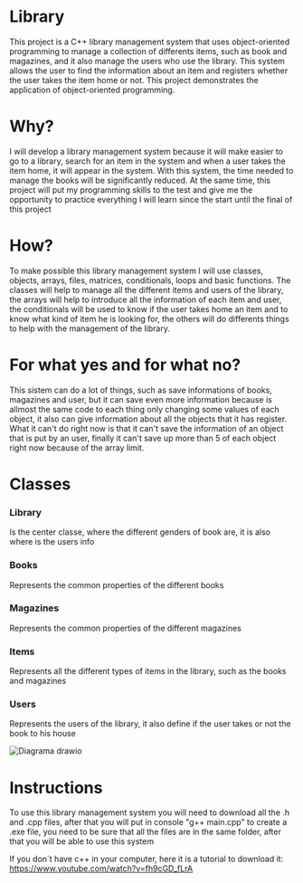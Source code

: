 # Library
This project is a C++ library management system that uses object-oriented programming to manage a collection of differents items, such as book and magazines, and it also manage the users who use the library. This system allows the user to find the information about an item and registers whether the user takes the item home or not. This project demonstrates the application of object-oriented programming.
# Why?
I will develop a library management system because it will make easier to go to a library, search for an item in the system and when a user takes the item home, it will appear in the system. With this system, the time needed to manage the books will be significantly reduced. At the same time, this project will put my programming skills to the test and give me the opportunity to practice everything I will learn since the start until the final of this project 
# How?
To make possible this library management system I will use classes, objects, arrays, files, matrices, conditionals, loops and basic functions. The classes will help to manage all the different items and users of the library, the arrays will help to introduce all the information of each item and user, the conditionals will be used to know if the user takes home an item and to know what kind of item he is looking for, the others will do differents things to help with the management of the library.
# For what yes and for what no?
This sistem can do a lot of things, such as save informations of books, magazines and user, but it can save even more information because is allmost the same code to each thing only changing some values of each object, it also can give information about all the objects that it has register. What it can't do right now is that it can't save the information of an object that is put by an user, finally it can't save up more than 5 of each object right now because of the array limit.
# Classes
### Library
Is the center classe, where the different genders of book are, it is also where is the users info
### Books
Represents the common properties of the different books
### Magazines
Represents the common properties of the different magazines 
### Items
Represents all the different types of items in the library, such as the books and magazines
### Users
Represents the users of the library, it also define if the user takes or not the book to his house

![Diagrama drawio](https://github.com/user-attachments/assets/b2a3cec1-4a21-4778-8898-841c3c131a97)

# Instructions
To use this library management system you will need to download all the .h and .cpp files, after that you will put in console "g++ main.cpp" to create a .exe file, you need to be sure that all the files are in the same folder, after that you will be able to use this system

If you don´t have c++ in your computer, here it is a tutorial to download it: https://www.youtube.com/watch?v=fh9cGD_fLrA


